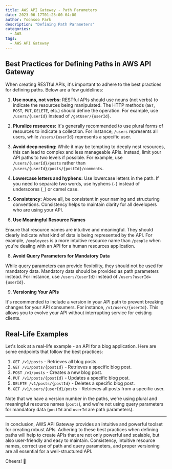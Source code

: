 ```yaml
---
title: AWS API Gateway - Path Parameters
date: 2023-06-17T01:25:00-04:00
author: Yoonsoo Park
description: "Defining Path Parameters"
categories:
  - AWS
tags:
  - AWS API Gateway
---
```


## Best Practices for Defining Paths in AWS API Gateway

When creating RESTful APIs, it's important to adhere to the best practices for defining paths. Below are a few guidelines:

1. **Use nouns, not verbs:** RESTful APIs should use nouns (not verbs) to indicate the resources being manipulated. The HTTP methods (`GET`, `POST`, `PUT`, `DELETE`, etc.) should define the operation. For example, use `/users/{userId}` instead of `/getUser/{userId}`.

2. **Pluralize resources:** It's generally recommended to use plural forms of resources to indicate a collection. For instance, `/users` represents all users, while `/users/{userId}` represents a specific user.

3. **Avoid deep nesting:** While it may be tempting to deeply nest resources, this can lead to complex and less manageable APIs. Instead, limit your API paths to two levels if possible. For example, use `/users/{userId}/posts` rather than `/users/{userId}/posts/{postId}/comments`.

4. **Lowercase letters and hyphens:** Use lowercase letters in the path. If you need to separate two words, use hyphens (`-`) instead of underscores (`_`) or camel case.

5. **Consistency:** Above all, be consistent in your naming and structuring conventions. Consistency helps to maintain clarity for all developers who are using your API.

7. **Use Meaningful Resource Names**

Ensure that resource names are intuitive and meaningful. They should clearly indicate what kind of data is being represented by the API. For example, `/employees` is a more intuitive resource name than `/people` when you're dealing with an API for a human resources application.

8. **Avoid Query Parameters for Mandatory Data**

While query parameters can provide flexibility, they should not be used for mandatory data. Mandatory data should be provided as path parameters instead. For instance, use `/users/{userId}` instead of `/users?userId={userId}`.

9. **Versioning Your APIs**

It's recommended to include a version in your API path to prevent breaking changes for your API consumers. For instance, `/v1/users/{userId}`. This allows you to evolve your API without interrupting service for existing clients.

## Real-Life Examples

Let's look at a real-life example - an API for a blog application. Here are some endpoints that follow the best practices:

1. `GET /v1/posts` - Retrieves all blog posts.
2. `GET /v1/posts/{postId}` - Retrieves a specific blog post.
3. `POST /v1/posts` - Creates a new blog post.
4. `PUT /v1/posts/{postId}` - Updates a specific blog post.
5. `DELETE /v1/posts/{postId}` - Deletes a specific blog post.
6. `GET /v1/users/{userId}/posts` - Retrieves all posts from a specific user.

Note that we have a version number in the paths, we're using plural and meaningful resource names (`posts`), and we're not using query parameters for mandatory data (`postId` and `userId` are path parameters).

---

In conclusion, AWS API Gateway provides an intuitive and powerful toolset for creating robust APIs. Adhering to these best practices when defining paths will help to create APIs that are not only powerful and scalable, but also user-friendly and easy to maintain. Consistency, intuitive resource names, correct use of path and query parameters, and proper versioning are all essential for a well-structured API.

Cheers! 🍺
